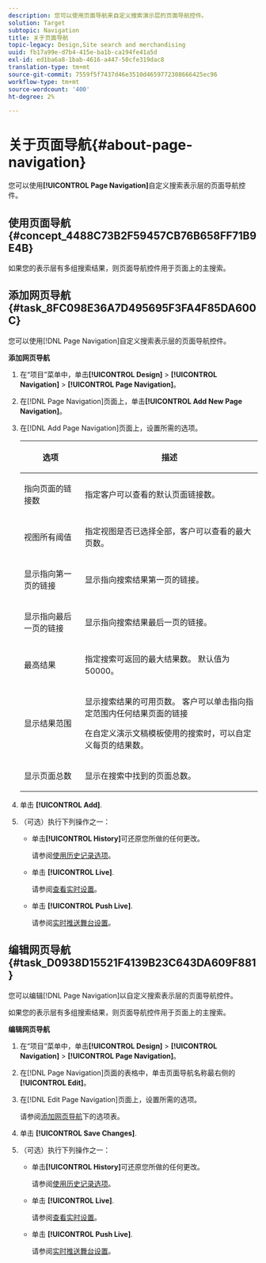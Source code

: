 ```yaml
---
description: 您可以使用页面导航来自定义搜索演示层的页面导航控件。
solution: Target
subtopic: Navigation
title: 关于页面导航
topic-legacy: Design,Site search and merchandising
uuid: fb17a99e-d7b4-415e-ba1b-ca194fe41a5d
exl-id: ed1ba6a8-1bab-4616-a447-50cfe319dac8
translation-type: tm+mt
source-git-commit: 7559f5f7437d46e3510d4659772308666425ec96
workflow-type: tm+mt
source-wordcount: '400'
ht-degree: 2%

---
```


# 关于页面导航{#about-page-navigation}

您可以使用&#x200B;**[!UICONTROL Page Navigation]**&#x200B;自定义搜索表示层的页面导航控件。

## 使用页面导航{#concept_4488C73B2F59457CB76B658FF71B9E4B}

如果您的表示层有多组搜索结果，则页面导航控件用于页面上的主搜索。

## 添加网页导航{#task_8FC098E36A7D495695F3FA4F85DA600C}

您可以使用[!DNL Page Navigation]自定义搜索表示层的页面导航控件。

<!-- 

t_configuring_web_page_navigation.xml

 -->

**添加网页导航**

1. 在“项目”菜单中，单击&#x200B;**[!UICONTROL Design]** > **[!UICONTROL Navigation]** > **[!UICONTROL Page Navigation]**。
1. 在[!DNL Page Navigation]页面上，单击&#x200B;**[!UICONTROL Add New Page Navigation]**。
1. 在[!DNL Add Page Navigation]页面上，设置所需的选项。

   <!-- 
   r_page_navigation_options.xml
   -->

   <table> 
    <thead> 
      <tr> 
      <th colname="col1" class="entry"> <p>选项 </p> </th> 
      <th colname="col2" class="entry"> <p>描述 </p> </th> 
      </tr> 
    </thead>
    <tbody> 
      <tr> 
      <td colname="col1"> <p>指向页面的链接数 </p> </td> 
      <td colname="col2"> <p> 指定客户可以查看的默认页面链接数。 </p> </td> 
      </tr> 
      <tr> 
      <td colname="col1"> <p>视图所有阈值 </p> </td> 
      <td colname="col2"> <p>指定视图是否已选择<span class="uicontrol">全部</span>，客户可以查看的最大页数。 </p> </td> 
      </tr> 
      <tr> 
      <td colname="col1"> <p>显示指向第一页的链接 </p> </td> 
      <td colname="col2"> <p>显示指向搜索结果第一页的链接。 </p> </td> 
      </tr> 
      <tr> 
      <td colname="col1"> <p>显示指向最后一页的链接 </p> </td> 
      <td colname="col2"> <p> 显示指向搜索结果最后一页的链接。 </p> </td> 
      </tr> 
      <tr> 
      <td colname="col1"> <p>最高结果 </p> </td> 
      <td colname="col2"> <p>指定搜索可返回的最大结果数。 默认值为 50000。 </p> </td> 
      </tr> 
      <tr> 
      <td colname="col1"> <p>显示结果范围 </p> </td> 
      <td colname="col2"> <p>显示搜索结果的可用页数。 客户可以单击指向指定范围内任何结果页面的链接 </p> <p> 在自定义演示文稿模板使用的搜索时，可以自定义每页的结果数。 </p> </td> 
      </tr> 
      <tr> 
      <td colname="col1"> <p>显示页面总数 </p> </td> 
      <td colname="col2"> <p>显示在搜索中找到的页面总数。 </p> </td> 
      </tr> 
    </tbody> 
    </table>

1. 单击 **[!UICONTROL Add]**.
1. （可选）执行下列操作之一：

   * 单击&#x200B;**[!UICONTROL History]**&#x200B;可还原您所做的任何更改。

      请参阅[使用历史记录选项](../t-using-the-history-option.md#task_70DD3F87A67242BBBD2CB27156F43002)。

   * 单击 **[!UICONTROL Live]**.

      请参阅[查看实时设置](../c-about-staging.md#task_401A0EBDB5DB4D4CA933CBA7BECDC10F)。

   * 单击 **[!UICONTROL Push Live]**.

      请参阅[实时推送舞台设置](../c-about-staging.md#task_44306783B4C0408AAA58B471DAF2D9A4)。

## 编辑网页导航{#task_D0938D15521F4139B23C643DA609F881}

您可以编辑[!DNL Page Navigation]以自定义搜索表示层的页面导航控件。

<!-- 

t_editing_web_page_navigation.xml

 -->

如果您的表示层有多组搜索结果，则页面导航控件用于页面上的主搜索。

**编辑网页导航**

1. 在“项目”菜单中，单击&#x200B;**[!UICONTROL Design]** > **[!UICONTROL Navigation]** > **[!UICONTROL Page Navigation]**。
1. 在[!DNL Page Navigation]页面的表格中，单击页面导航名称最右侧的&#x200B;**[!UICONTROL Edit]**。
1. 在[!DNL Edit Page Navigation]页面上，设置所需的选项。

   请参阅[添加网页导航](../c-about-design-menu/c-about-page-navigation.md#task_8FC098E36A7D495695F3FA4F85DA600C)下的选项表。
1. 单击 **[!UICONTROL Save Changes]**.
1. （可选）执行下列操作之一：

   * 单击&#x200B;**[!UICONTROL History]**&#x200B;可还原您所做的任何更改。

      请参阅[使用历史记录选项](../t-using-the-history-option.md#task_70DD3F87A67242BBBD2CB27156F43002)。

   * 单击 **[!UICONTROL Live]**.

      请参阅[查看实时设置](../c-about-staging.md#task_401A0EBDB5DB4D4CA933CBA7BECDC10F)。

   * 单击 **[!UICONTROL Push Live]**.

      请参阅[实时推送舞台设置](../c-about-staging.md#task_44306783B4C0408AAA58B471DAF2D9A4)。
